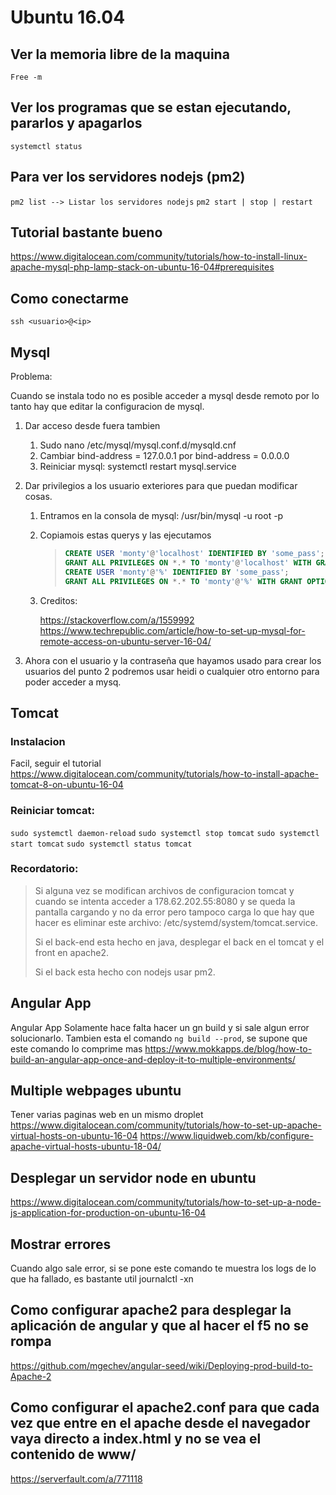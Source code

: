 # Ubuntu 16.04

## Ver la memoria libre de la maquina

`Free -m`

## Ver los programas que se estan ejecutando, pararlos y apagarlos

`systemctl status`

## Para ver los servidores nodejs (pm2)

`pm2 list --> Listar los servidores nodejs`
`pm2 start | stop | restart`

## Tutorial bastante bueno

https://www.digitalocean.com/community/tutorials/how-to-install-linux-apache-mysql-php-lamp-stack-on-ubuntu-16-04#prerequisites

## Como conectarme

`ssh <usuario>@<ip>`

## Mysql

Problema:

Cuando se instala todo no es posible acceder a mysql desde remoto por lo tanto hay que editar la configuracion de mysql.

1. Dar acceso desde fuera tambien
   
   1. Sudo nano /etc/mysql/mysql.conf.d/mysqld.cnf
   2. Cambiar bind-address = 127.0.0.1 por bind-address = 0.0.0.0
   3. Reiniciar mysql: systemctl restart mysql.service

2. Dar privilegios a los usuario exteriores para que puedan modificar cosas.
   
   1. Entramos en la consola de mysql: /usr/bin/mysql -u root -p
   
   2. Copiamois estas querys y las ejecutamos
      
      > ```sql
      > CREATE USER 'monty'@'localhost' IDENTIFIED BY 'some_pass';
      > GRANT ALL PRIVILEGES ON *.* TO 'monty'@'localhost' WITH GRANT OPTION;
      > CREATE USER 'monty'@'%' IDENTIFIED BY 'some_pass';
      > GRANT ALL PRIVILEGES ON *.* TO 'monty'@'%' WITH GRANT OPTION;
      > ```
   
   3. Creditos:
      
      https://stackoverflow.com/a/1559992
      https://www.techrepublic.com/article/how-to-set-up-mysql-for-remote-access-on-ubuntu-server-16-04/

3. Ahora con el usuario y la contraseña que hayamos usado para crear los usuarios del punto 2 podremos usar heidi o cualquier otro entorno para poder acceder a mysq.

## Tomcat

### Instalacion

Facil, seguir el tutorial
https://www.digitalocean.com/community/tutorials/how-to-install-apache-tomcat-8-on-ubuntu-16-04

### Reiniciar tomcat:

`sudo systemctl daemon-reload`
`sudo systemctl stop tomcat`
`sudo systemctl start tomcat`
`sudo systemctl status tomcat`

### Recordatorio:

> Si alguna vez se modifican archivos de configuracion tomcat y cuando se intenta acceder a 178.62.202.55:8080 y se queda la pantalla cargando y no da error pero tampoco carga lo que hay que hacer es eliminar este archivo: /etc/systemd/system/tomcat.service.
> 
> Si el back-end esta hecho en java, desplegar el back en el tomcat y el front en apache2.
> 
> Si el back esta hecho con nodejs usar pm2.

## Angular App

Angular App
Solamente hace falta hacer un gn build y si sale algun error solucionarlo.
Tambien esta el comando `ng build --prod`, se supone que este comando lo comprime mas
https://www.mokkapps.de/blog/how-to-build-an-angular-app-once-and-deploy-it-to-multiple-environments/

## Multiple webpages ubuntu

Tener varias paginas web en un mismo droplet
https://www.digitalocean.com/community/tutorials/how-to-set-up-apache-virtual-hosts-on-ubuntu-16-04
https://www.liquidweb.com/kb/configure-apache-virtual-hosts-ubuntu-18-04/

## Desplegar un servidor node en ubuntu

https://www.digitalocean.com/community/tutorials/how-to-set-up-a-node-js-application-for-production-on-ubuntu-16-04

## Mostrar errores

Cuando algo sale error, si se pone este comando te muestra los logs de lo que ha fallado, es bastante util
journalctl -xn

## Como configurar apache2 para desplegar la aplicación de angular y que al hacer el f5 no se rompa

https://github.com/mgechev/angular-seed/wiki/Deploying-prod-build-to-Apache-2

## Como configurar el apache2.conf para que cada vez que entre en el apache desde el navegador vaya directo a index.html y no se vea el contenido de www/

https://serverfault.com/a/771118
